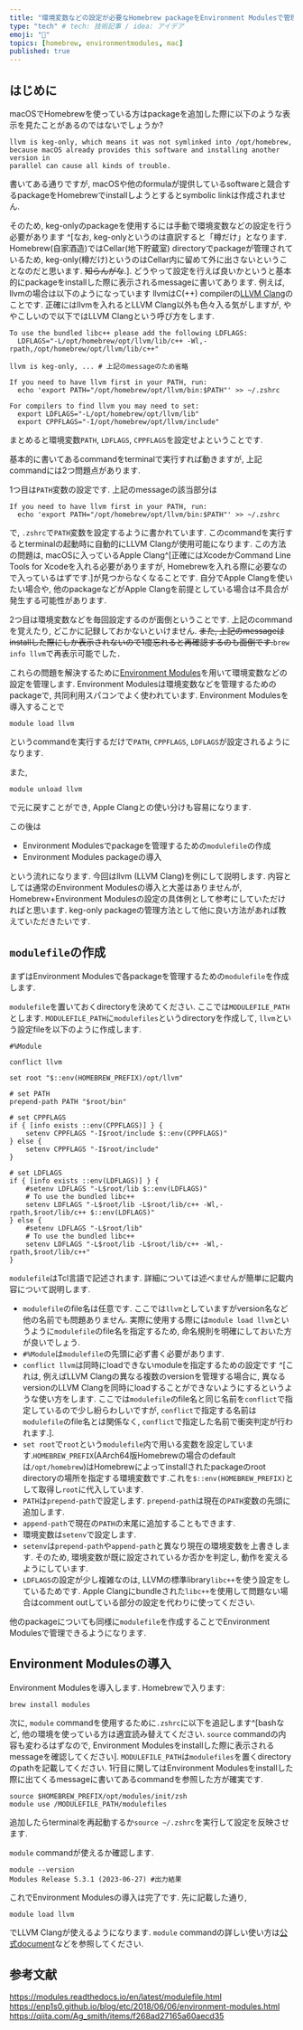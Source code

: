 ```yaml
---
title: "環境変数などの設定が必要なHomebrew packageをEnvironment Modulesで管理する"
type: "tech" # tech: 技術記事 / idea: アイデア
emoji: "🍺"
topics: [homebrew, environmentmodules, mac]
published: true
---
```


## はじめに

macOSでHomebrewを使っている方はpackageを追加した際に以下のような表示を見たことがあるのではないでしょうか?

```:terminal
llvm is keg-only, which means it was not symlinked into /opt/homebrew,
because macOS already provides this software and installing another version in
parallel can cause all kinds of trouble.
```

書いてある通りですが, macOSや他のformulaが提供しているsoftwareと競合するpackageをHomebrewでinstallしようとするとsymbolic linkは作成されません.

そのため, keg-onlyのpackageを使用するには手動で環境変数などの設定を行う必要があります
^[なお, keg-onlyというのは直訳すると「樽だけ」となります.
Homebrew(自家酒造)ではCellar(地下貯蔵室) directoryでpackageが管理されているため, keg-only(樽だけ)というのはCellar内に留めて外に出さないということなのだと思います.
~~知らんがな~~.].
どうやって設定を行えば良いかというと基本的にpackageをinstallした際に表示されるmessageに書いてあります.
例えば, llvmの場合は以下のようになっています
llvmはC(++) compilerの[LLVM Clang](https://github.com/llvm/llvm-project)のことです.
正確にはllvmを入れるとLLVM Clang以外も色々入る気がしますが, ややこしいので以下ではLLVM Clangという呼び方をします.

```:terminal
To use the bundled libc++ please add the following LDFLAGS:
  LDFLAGS="-L/opt/homebrew/opt/llvm/lib/c++ -Wl,-rpath,/opt/homebrew/opt/llvm/lib/c++"

llvm is keg-only, ... # 上記のmessageのため省略

If you need to have llvm first in your PATH, run:
  echo 'export PATH="/opt/homebrew/opt/llvm/bin:$PATH"' >> ~/.zshrc

For compilers to find llvm you may need to set:
  export LDFLAGS="-L/opt/homebrew/opt/llvm/lib"
  export CPPFLAGS="-I/opt/homebrew/opt/llvm/include"
```

まとめると環境変数`PATH`, `LDFLAGS`, `CPPFLAGS`を設定せよということです.

基本的に書いてあるcommandをterminalで実行すれば動きますが, 上記commandには2つ問題点があります.

1つ目は`PATH`変数の設定です.
上記のmessageの該当部分は

```zsh:terminal
If you need to have llvm first in your PATH, run:
  echo 'export PATH="/opt/homebrew/opt/llvm/bin:$PATH"' >> ~/.zshrc
```

で, `.zshrc`で`PATH`変数を設定するように書かれています.
このcommandを実行するとterminalの起動時に自動的にLLVM Clangが使用可能になります.
この方法の問題は, macOSに入っているApple Clang^[正確にはXcodeかCommand Line Tools for Xcodeを入れる必要がありますが, Homebrewを入れる際に必要なので入っているはずです.]が見つからなくなることです.
自分でApple Clangを使いたい場合や, 他のpackageなどがApple Clangを前提としている場合は不具合が発生する可能性があります.

2つ目は環境変数などを毎回設定するのが面倒ということです.
上記のcommandを覚えたり, どこかに記録しておかないといけません.
~~また, 上記のmessageはinstallした際にしか表示されないので1度忘れると再確認するのも面倒です.~~`brew info llvm`で再表示可能でした．

これらの問題を解決するために[Environment Modules](http://modules.sourceforge.net/)を用いて環境変数などの設定を管理します.
Environment Modulesは環境変数などを管理するためのpackageで, 共同利用スパコンでよく使われています.
Environment Modulesを導入することで

```zsh:terminal
module load llvm
```

というcommandを実行するだけで`PATH`, `CPPFLAGS`, `LDFLAGS`が設定されるようになります.

また,

```zsh:terminal
module unload llvm
```

で元に戻すことができ, Apple Clangとの使い分けも容易になります.

この後は

- Environment Modulesでpackageを管理するための`modulefile`の作成
- Environment Modules packageの導入

という流れになります.
今回はllvm (LLVM Clang)を例にして説明します.
内容としては通常のEnvironment Modulesの導入と大差はありませんが, Homebrew+Environment Modulesの設定の具体例として参考にしていただければと思います.
keg-only packageの管理方法として他に良い方法があれば教えていただきたいです.

## `modulefile`の作成

まずはEnvironment Modulesで各packageを管理するための`modulefile`を作成します.

`modulefile`を置いておくdirectoryを決めてください.
ここでは`MODULEFILE_PATH`とします.
`MODULEFILE_PATH`に`modulefiles`というdirectoryを作成して, `llvm`という設定fileを以下のように作成します.

```tcl:/MODULEFILE_PATH/modulefiles/llvm
#%Module

conflict llvm

set root "$::env(HOMEBREW_PREFIX)/opt/llvm"

# set PATH
prepend-path PATH "$root/bin"

# set CPPFLAGS
if { [info exists ::env(CPPFLAGS)] } {
    setenv CPPFLAGS "-I$root/include $::env(CPPFLAGS)"
} else {
    setenv CPPFLAGS "-I$root/include"
}

# set LDFLAGS
if { [info exists ::env(LDFLAGS)] } {
    #setenv LDFLAGS "-L$root/lib $::env(LDFLAGS)"
    # To use the bundled libc++
    setenv LDFLAGS "-L$root/lib -L$root/lib/c++ -Wl,-rpath,$root/lib/c++ $::env(LDFLAGS)"
} else {
    #setenv LDFLAGS "-L$root/lib"
    # To use the bundled libc++
    setenv LDFLAGS "-L$root/lib -L$root/lib/c++ -Wl,-rpath,$root/lib/c++"
}
```

`modulefile`はTcl言語で記述されます.
詳細については述べませんが簡単に記載内容について説明します.

- `modulefile`のfile名は任意です. ここでは`llvm`としていますがversion名など他の名前でも問題ありません. 実際に使用する際には`module load llvm`というように`modulefile`のfile名を指定するため, 命名規則を明確にしておいた方が良いでしょう.
- `#%Module`は`modulefile`の先頭に必ず書く必要があります.
- `conflict llvm`は同時にloadできないmoduleを指定するための設定です
  ^[これは, 例えばLLVM Clangの異なる複数のversionを管理する場合に, 異なるversionのLLVM Clangを同時にloadすることができないようにするというような使い方をします.
  ここでは`modulefile`のfile名と同じ名前を`conflict`で指定しているので少し紛らわしいですが, `conflict`で指定する名前は`modulefile`のfile名とは関係なく, `conflict`で指定した名前で衝突判定が行われます.].
- `set root`で`root`という`modulefile`内で用いる変数を設定しています.`HOMEBREW_PREFIX`(AArch64版Homebrewの場合のdefaultは`/opt/homebrew`)はHomebrewによってinstallされたpackageのroot directoryの場所を指定する環境変数です.これを`$::env(HOMEBREW_PREFIX)`として取得し`root`に代入しています.
- `PATH`は`prepend-path`で設定します. `prepend-path`は現在の`PATH`変数の先頭に追加します.
- `append-path`で現在の`PATH`の末尾に追加することもできます.
- 環境変数は`setenv`で設定します.
- `setenv`は`prepend-path`や`append-path`と異なり現在の環境変数を上書きします.
  そのため, 環境変数が既に設定されているか否かを判定し, 動作を変えるようにしています.
- `LDFLAGS`の設定が少し複雑なのは, LLVMの標準library`libc++`を使う設定をしているためです. Apple Clangにbundleされた`libc++`を使用して問題ない場合はcomment outしている部分の設定を代わりに使ってください.

他のpackageについても同様に`modulefile`を作成することでEnvironment Modulesで管理できるようになります.

## Environment Modulesの導入

Environment Modulesを導入します.
Homebrewで入ります:

```zsh:terminal
brew install modules
```

次に, `module` commandを使用するために`.zshrc`に以下を追記します^[bashなど, 他の環境を使っている方は適宜読み替えてください. `source` commandの内容も変わるはずなので, Environment Modulesをinstallした際に表示されるmessageを確認してください].
`MODULEFILE_PATH`は`modulefiles`を置くdirectoryのpathを記載してください.
1行目に関してはEnvironment Modulesをinstallした際に出てくるmessageに書いてあるcommandを参照した方が確実です.

```zsh:.zshrc
source $HOMEBREW_PREFIX/opt/modules/init/zsh
module use /MODULEFILE_PATH/modulefiles
```

追加したらterminalを再起動するか`source ~/.zshrc`を実行して設定を反映させます.

`module` commandが使えるか確認します.

```zsh:terminal
module --version
Modules Release 5.3.1 (2023-06-27) #出力結果
```

これでEnvironment Modulesの導入は完了です.
先に記載した通り,

```sh:terminal
module load llvm
```

でLLVM Clangが使えるようになります.
`module` commandの詳しい使い方は[公式document](https://modules.readthedocs.io/en/latest/modulefile.html)などを参照してください.

## 参考文献

<https://modules.readthedocs.io/en/latest/modulefile.html>
<https://enp1s0.github.io/blog/etc/2018/06/06/environment-modules.html>
<https://qiita.com/Ag_smith/items/f268ad27165a60aecd35>
